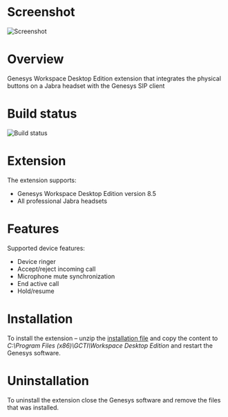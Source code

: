 # Screenshot
![Screenshot](https://github.com/gnaudio/jabra-call-control-extension-for-genesys-workspace-desktop-edition/blob/master/docs/genesyscallcontrol.png)

# Overview
Genesys Workspace Desktop Edition extension that integrates the physical buttons on a Jabra headset with the Genesys SIP client

# Build status
![Build status](https://gnaudio.visualstudio.com/_apis/public/build/definitions/45495ae2-8252-4d9e-a321-699be9abf508/99/badge)

# Extension
The extension supports:
-	Genesys Workspace Desktop Edition version 8.5
-	All professional Jabra headsets

# Features
Supported device features:
-	Device ringer
- Accept/reject incoming call
- Microphone mute synchronization
-	End active call
- Hold/resume

# Installation
To install the extension – unzip the [installation file](https://github.com/gnaudio/jabra-call-control-extension-for-genesys-workspace-desktop-edition/releases) and copy the content to _C:\Program Files (x86)\GCTI\Workspace Desktop Edition_ and restart the Genesys software.

# Uninstallation
To uninstall the extension close the Genesys software and remove the files that was installed.
